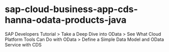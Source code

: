 # sap-cloud-business-app-cds-hanna-odata-products-java
SAP Developers Tutorial > Take a Deep Dive into OData > See What Cloud Platform Tools Can Do with OData > Define a Simple Data Model and OData Service with CDS
